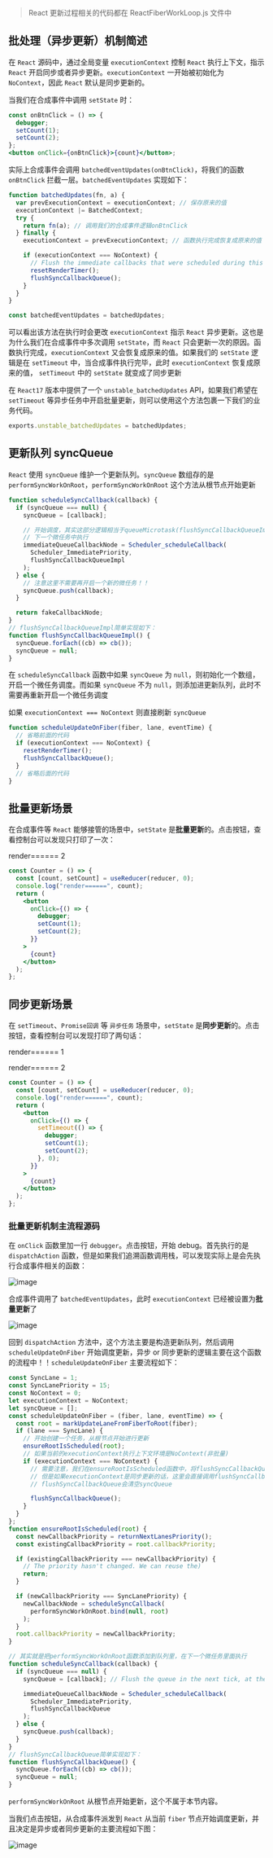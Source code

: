 > React 更新过程相关的代码都在 ReactFiberWorkLoop.js 文件中

## 批处理（异步更新）机制简述

在 `React` 源码中，通过全局变量 `executionContext` 控制 `React` 执行上下文，指示 `React` 开启同步或者异步更新。`executionContext` 一开始被初始化为 `NoContext`，因此 `React` 默认是同步更新的。

当我们在合成事件中调用 `setState` 时：

```jsx
const onBtnClick = () => {
  debugger;
  setCount(1);
  setCount(2);
};
<button onClick={onBtnClick}>{count}</button>;
```

实际上合成事件会调用 `batchedEventUpdates(onBtnClick)`，将我们的函数 `onBtnClick` 拦截一层。`batchedEventUpdates` 实现如下：

```js
function batchedUpdates(fn, a) {
  var prevExecutionContext = executionContext; // 保存原来的值
  executionContext |= BatchedContext;
  try {
    return fn(a); // 调用我们的合成事件逻辑onBtnClick
  } finally {
    executionContext = prevExecutionContext; // 函数执行完成恢复成原来的值

    if (executionContext === NoContext) {
      // Flush the immediate callbacks that were scheduled during this batch
      resetRenderTimer();
      flushSyncCallbackQueue();
    }
  }
}

const batchedEventUpdates = batchedUpdates;
```

可以看出该方法在执行时会更改 `executionContext` 指示 `React` 异步更新。这也是为什么我们在合成事件中多次调用 `setState`，而 `React` 只会更新一次的原因。函数执行完成，`executionContext` 又会恢复成原来的值。如果我们的 `setState` 逻辑是在 `setTimeout` 中，当合成事件执行完毕，此时 `executionContext` 恢复成原来的值， `setTimeout` 中的 `setState` 就变成了同步更新

在 `React17` 版本中提供了一个 `unstable_batchedUpdates` API，如果我们希望在 `setTimeout` 等异步任务中开启批量更新，则可以使用这个方法包裹一下我们的业务代码。

```js
exports.unstable_batchedUpdates = batchedUpdates;
```

## 更新队列 syncQueue

`React` 使用 `syncQueue` 维护一个更新队列。`syncQueue` 数组存的是 `performSyncWorkOnRoot`，`performSyncWorkOnRoot` 这个方法从根节点开始更新

```js
function scheduleSyncCallback(callback) {
  if (syncQueue === null) {
    syncQueue = [callback];

    // 开始调度，其实这部分逻辑相当于queueMicrotask(flushSyncCallbackQueueImpl)，让更新在
    // 下一个微任务中执行
    immediateQueueCallbackNode = Scheduler_scheduleCallback(
      Scheduler_ImmediatePriority,
      flushSyncCallbackQueueImpl
    );
  } else {
    // 注意这里不需要再开启一个新的微任务！！
    syncQueue.push(callback);
  }

  return fakeCallbackNode;
}
// flushSyncCallbackQueueImpl简单实现如下：
function flushSyncCallbackQueueImpl() {
  syncQueue.forEach((cb) => cb());
  syncQueue = null;
}
```

在 `scheduleSyncCallback` 函数中如果 `syncQueue` 为 `null`，则初始化一个数组，开启一个微任务调度。而如果 `syncQueue` 不为 `null`，则添加进更新队列，此时不需要再重新开启一个微任务调度

如果 `executionContext === NoContext` 则直接刷新 `syncQueue`

```js
function scheduleUpdateOnFiber(fiber, lane, eventTime) {
  // 省略前面的代码
  if (executionContext === NoContext) {
    resetRenderTimer();
    flushSyncCallbackQueue();
  }
  // 省略后面的代码
}
```

## 批量更新场景

在合成事件等 `React` 能够接管的场景中，`setState` 是**批量更新**的。点击按钮，查看控制台可以发现只打印了一次：

render====== 2

```jsx
const Counter = () => {
  const [count, setCount] = useReducer(reducer, 0);
  console.log("render======", count);
  return (
    <button
      onClick={() => {
        debugger;
        setCount(1);
        setCount(2);
      }}
    >
      {count}
    </button>
  );
};
```

## 同步更新场景

在 `setTimeout`、`Promise回调` 等 `异步任务` 场景中，`setState` 是**同步更新**的。点击按钮，查看控制台可以发现打印了两句话：

render====== 1

render====== 2

```jsx
const Counter = () => {
  const [count, setCount] = useReducer(reducer, 0);
  console.log("render======", count);
  return (
    <button
      onClick={() => {
        setTimeout(() => {
          debugger;
          setCount(1);
          setCount(2);
        }, 0);
      }}
    >
      {count}
    </button>
  );
};
```

### 批量更新机制主流程源码

在 `onClick` 函数里加一行 `debugger`。点击按钮，开始 debug。首先执行的是 `dispatchAction` 函数，但是如果我们追溯函数调用栈，可以发现实际上是会先执行合成事件相关的函数：

![image](https://github.com/lizuncong/mini-react/blob/master/imgs/batchupdate-01.jpg)

合成事件调用了 `batchedEventUpdates`，此时 `executionContext` 已经被设置为**批量更新**了

![image](https://github.com/lizuncong/mini-react/blob/master/imgs/batchupdate-02.jpg)

回到 `dispatchAction` 方法中，这个方法主要是构造更新队列，然后调用 `scheduleUpdateOnFiber` 开始调度更新，异步 or 同步更新的逻辑主要在这个函数的流程中！！`scheduleUpdateOnFiber` 主要流程如下：

```js
const SyncLane = 1;
const SyncLanePriority = 15;
const NoContext = 0;
let executionContext = NoContext;
let syncQueue = [];
const scheduleUpdateOnFiber = (fiber, lane, eventTime) => {
  const root = markUpdateLaneFromFiberToRoot(fiber);
  if (lane === SyncLane) {
    // 开始创建一个任务，从根节点开始进行更新
    ensureRootIsScheduled(root);
    // 如果当前的executionContext执行上下文环境是NoContext(非批量)
    if (executionContext === NoContext) {
      // 需要注意，我们在ensureRootIsScheduled函数中，将flushSyncCallbackQueue放在了微任务中去执行，
      // 但是如果executionContext是同步更新的话，这里会直接调用flushSyncCallbackQueue开始更新任务，更新完成后
      // flushSyncCallbackQueue会清空syncQueue

      flushSyncCallbackQueue();
    }
  }
};
function ensureRootIsScheduled(root) {
  const newCallbackPriority = returnNextLanesPriority();
  const existingCallbackPriority = root.callbackPriority;

  if (existingCallbackPriority === newCallbackPriority) {
    // The priority hasn't changed. We can reuse the)
    return;
  }

  if (newCallbackPriority === SyncLanePriority) {
    newCallbackNode = scheduleSyncCallback(
      performSyncWorkOnRoot.bind(null, root)
    );
  }
  root.callbackPriority = newCallbackPriority;
}

// 其实就是把performSyncWorkOnRoot函数添加到队列里，在下一个微任务里面执行
function scheduleSyncCallback(callback) {
  if (syncQueue === null) {
    syncQueue = [callback]; // Flush the queue in the next tick, at the earliest.

    immediateQueueCallbackNode = Scheduler_scheduleCallback(
      Scheduler_ImmediatePriority,
      flushSyncCallbackQueue
    );
  } else {
    syncQueue.push(callback);
  }
}
// flushSyncCallbackQueue简单实现如下：
function flushSyncCallbackQueue() {
  syncQueue.forEach((cb) => cb());
  syncQueue = null;
}
```

`performSyncWorkOnRoot` 从根节点开始更新，这个不属于本节内容。

当我们点击按钮，从合成事件派发到 `React` 从当前 `fiber` 节点开始调度更新，并且决定是异步或者同步更新的主要流程如下图：

![image](https://github.com/lizuncong/mini-react/blob/master/imgs/batchupdate-03.jpg)
